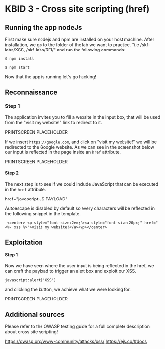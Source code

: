 # KBID 3 - Cross site scripting \(href\)

## Running the app nodeJs

First make sure nodejs and npm are installed on your host machine.
After installation, we go to the folder of the lab we want to practice.
"i.e /skf-labs/XSS, /skf-labs/RFI/" and run the following commands:

```
$ npm install
```

```
$ npm start
```

Now that the app is running let's go hacking!

## Reconnaissance

### Step 1

The application invites you to fill a website in the input box, that will be used from the "visit my website!" link to redirect to it.

PRINTSCREEN PLACEHOLDER

If we insert `https://google.com`, and click on "visit my website!" we will be redirected to the Google website. As we can see in the screenshot below our input is reflected in the page inside an `href` attribute.

PRINTSCREEN PLACEHOLDER

#### Step 2

The next step is to see if we could include JavaScript that can be executed in the `href` attribute.

href="javascript:JS PAYLOAD"

Autoescape is disabled by default so every characters will be reflected in the following snippet in the template.

```markup
 <center> <p style="font-size:2em;"><a style="font-size:20px;" href="<%- xss %>">visit my website!</a></p></center>
```

## Exploitation

#### Step 1

Now we have seen where the user input is being reflected in the href, we can craft the payload to trigger an alert box and exploit our XSS.

```markup
javascript:alert('XSS')
```

and clicking the button, we achieve what we were looking for.

PRINTSCREEN PLACEHOLDER

## Additional sources

Please refer to the OWASP testing guide for a full complete description about cross site scripting!

https://owasp.org/www-community/attacks/xss/
https://ejs.co/#docs
